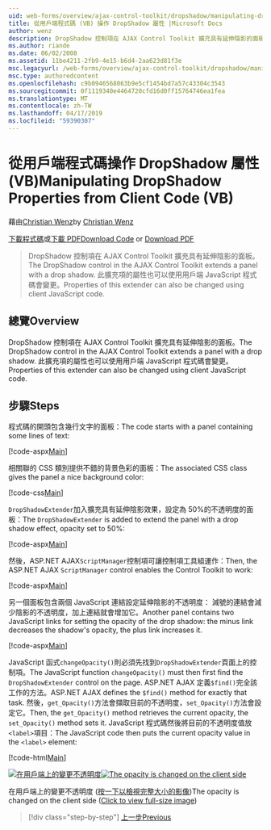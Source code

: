 ```yaml
---
uid: web-forms/overview/ajax-control-toolkit/dropshadow/manipulating-dropshadow-properties-from-client-code-vb
title: 從用戶端程式碼 (VB) 操作 DropShadow 屬性 |Microsoft Docs
author: wenz
description: DropShadow 控制項在 AJAX Control Toolkit 擴充具有延伸陰影的面板。 此擴充項的屬性也可以使用用戶端 Javascript 來變更...
ms.author: riande
ms.date: 06/02/2008
ms.assetid: 11be4211-2fb9-4e15-b6d4-2aa623d81f3e
msc.legacyurl: /web-forms/overview/ajax-control-toolkit/dropshadow/manipulating-dropshadow-properties-from-client-code-vb
msc.type: authoredcontent
ms.openlocfilehash: c9b0946568063b9e5cf1454bd7a57c43304c3543
ms.sourcegitcommit: 0f1119340e4464720cfd16d0ff15764746ea1fea
ms.translationtype: MT
ms.contentlocale: zh-TW
ms.lasthandoff: 04/17/2019
ms.locfileid: "59390307"
---
```

# <a name="manipulating-dropshadow-properties-from-client-code-vb"></a><span data-ttu-id="bd639-104">從用戶端程式碼操作 DropShadow 屬性 (VB)</span><span class="sxs-lookup"><span data-stu-id="bd639-104">Manipulating DropShadow Properties from Client Code (VB)</span></span>

<span data-ttu-id="bd639-105">藉由[Christian Wenz](https://github.com/wenz)</span><span class="sxs-lookup"><span data-stu-id="bd639-105">by [Christian Wenz](https://github.com/wenz)</span></span>

<span data-ttu-id="bd639-106">[下載程式碼](http://download.microsoft.com/download/5/1/6/51652a81-500b-4f6b-88d3-617103e7941e/DropShadow2.vb.zip)或[下載 PDF](http://download.microsoft.com/download/b/6/a/b6ae89ee-df69-4c87-9bfb-ad1eb2b23373/dropshadow2VB.pdf)</span><span class="sxs-lookup"><span data-stu-id="bd639-106">[Download Code](http://download.microsoft.com/download/5/1/6/51652a81-500b-4f6b-88d3-617103e7941e/DropShadow2.vb.zip) or [Download PDF](http://download.microsoft.com/download/b/6/a/b6ae89ee-df69-4c87-9bfb-ad1eb2b23373/dropshadow2VB.pdf)</span></span>

> <span data-ttu-id="bd639-107">DropShadow 控制項在 AJAX Control Toolkit 擴充具有延伸陰影的面板。</span><span class="sxs-lookup"><span data-stu-id="bd639-107">The DropShadow control in the AJAX Control Toolkit extends a panel with a drop shadow.</span></span> <span data-ttu-id="bd639-108">此擴充項的屬性也可以使用用戶端 JavaScript 程式碼會變更。</span><span class="sxs-lookup"><span data-stu-id="bd639-108">Properties of this extender can also be changed using client JavaScript code.</span></span>


## <a name="overview"></a><span data-ttu-id="bd639-109">總覽</span><span class="sxs-lookup"><span data-stu-id="bd639-109">Overview</span></span>

<span data-ttu-id="bd639-110">DropShadow 控制項在 AJAX Control Toolkit 擴充具有延伸陰影的面板。</span><span class="sxs-lookup"><span data-stu-id="bd639-110">The DropShadow control in the AJAX Control Toolkit extends a panel with a drop shadow.</span></span> <span data-ttu-id="bd639-111">此擴充項的屬性也可以使用用戶端 JavaScript 程式碼會變更。</span><span class="sxs-lookup"><span data-stu-id="bd639-111">Properties of this extender can also be changed using client JavaScript code.</span></span>

## <a name="steps"></a><span data-ttu-id="bd639-112">步驟</span><span class="sxs-lookup"><span data-stu-id="bd639-112">Steps</span></span>

<span data-ttu-id="bd639-113">程式碼的開頭包含幾行文字的面板：</span><span class="sxs-lookup"><span data-stu-id="bd639-113">The code starts with a panel containing some lines of text:</span></span>

[!code-aspx[Main](manipulating-dropshadow-properties-from-client-code-vb/samples/sample1.aspx)]

<span data-ttu-id="bd639-114">相關聯的 CSS 類別提供不錯的背景色彩的面板：</span><span class="sxs-lookup"><span data-stu-id="bd639-114">The associated CSS class gives the panel a nice background color:</span></span>

[!code-css[Main](manipulating-dropshadow-properties-from-client-code-vb/samples/sample2.css)]

<span data-ttu-id="bd639-115">`DropShadowExtender`加入擴充具有延伸陰影效果，設定為 50%的不透明度的面板：</span><span class="sxs-lookup"><span data-stu-id="bd639-115">The `DropShadowExtender` is added to extend the panel with a drop shadow effect, opacity set to 50%:</span></span>

[!code-aspx[Main](manipulating-dropshadow-properties-from-client-code-vb/samples/sample3.aspx)]

<span data-ttu-id="bd639-116">然後，ASP.NET AJAX`ScriptManager`控制項可讓控制項工具組運作：</span><span class="sxs-lookup"><span data-stu-id="bd639-116">Then, the ASP.NET AJAX `ScriptManager` control enables the Control Toolkit to work:</span></span>

[!code-aspx[Main](manipulating-dropshadow-properties-from-client-code-vb/samples/sample4.aspx)]

<span data-ttu-id="bd639-117">另一個面板包含兩個 JavaScript 連結設定延伸陰影的不透明度： 減號的連結會減少陰影的不透明度，加上連結就會增加它。</span><span class="sxs-lookup"><span data-stu-id="bd639-117">Another panel contains two JavaScript links for setting the opacity of the drop shadow: the minus link decreases the shadow's opacity, the plus link increases it.</span></span>

[!code-aspx[Main](manipulating-dropshadow-properties-from-client-code-vb/samples/sample5.aspx)]

<span data-ttu-id="bd639-118">JavaScript 函式`changeOpacity()`則必須先找到`DropShadowExtender`頁面上的控制項。</span><span class="sxs-lookup"><span data-stu-id="bd639-118">The JavaScript function `changeOpacity()` must then first find the `DropShadowExtender` control on the page.</span></span> <span data-ttu-id="bd639-119">ASP.NET AJAX 定義`$find()`完全該工作的方法。</span><span class="sxs-lookup"><span data-stu-id="bd639-119">ASP.NET AJAX defines the `$find()` method for exactly that task.</span></span> <span data-ttu-id="bd639-120">然後，`get_Opacity()`方法會擷取目前的不透明度，`set_Opacity()`方法會設定它。</span><span class="sxs-lookup"><span data-stu-id="bd639-120">Then, the `get_Opacity()` method retrieves the current opacity, the `set_Opacity()` method sets it.</span></span> <span data-ttu-id="bd639-121">JavaScript 程式碼然後將目前的不透明度值放`<label>`項目：</span><span class="sxs-lookup"><span data-stu-id="bd639-121">The JavaScript code then puts the current opacity value in the `<label>` element:</span></span>

[!code-html[Main](manipulating-dropshadow-properties-from-client-code-vb/samples/sample6.html)]


<span data-ttu-id="bd639-122">[![在用戶端上的變更不透明度](manipulating-dropshadow-properties-from-client-code-vb/_static/image2.png)](manipulating-dropshadow-properties-from-client-code-vb/_static/image1.png)</span><span class="sxs-lookup"><span data-stu-id="bd639-122">[![The opacity is changed on the client side](manipulating-dropshadow-properties-from-client-code-vb/_static/image2.png)](manipulating-dropshadow-properties-from-client-code-vb/_static/image1.png)</span></span>

<span data-ttu-id="bd639-123">在用戶端上的變更不透明度 ([按一下以檢視完整大小的影像](manipulating-dropshadow-properties-from-client-code-vb/_static/image3.png))</span><span class="sxs-lookup"><span data-stu-id="bd639-123">The opacity is changed on the client side ([Click to view full-size image](manipulating-dropshadow-properties-from-client-code-vb/_static/image3.png))</span></span>

> [!div class="step-by-step"]
> [<span data-ttu-id="bd639-124">上一步</span><span class="sxs-lookup"><span data-stu-id="bd639-124">Previous</span></span>](adjusting-the-z-index-of-a-dropshadow-vb.md)
